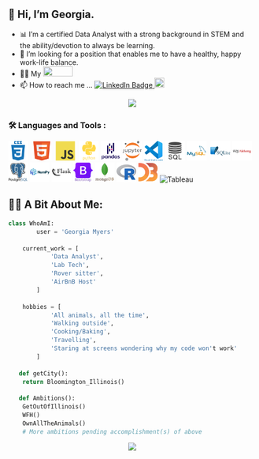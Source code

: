 ## 👋 Hi, I’m Georgia.
- 📊 I’m a certified Data Analyst with a strong background in STEM and the ability/devotion to always be learning.
- 👀 I’m looking for a position that enables me to have a healthy, happy work-life balance.
- 👩‍💼 My 
  <a href="https://drive.google.com/file/d/1oyolhuibrbLA41Ng-e6CVUfo0KSRgota/view?usp=sharing">
  <img src="https://img.shields.io/badge/-Resume-blueviolet?style=plastic" width="60" height="20"/>
  </a>
- 📫 How to reach me ...
  <a href="https://www.linkedin.com/in/georgia-myers/">
    <img src="https://img.shields.io/badge/LinkedIn-blue?style=plastic&logo=linkedin&logoColor=white" alt="LinkedIn Badge"/>
  </a>
  <a href="mailto:GMyers95@live.com">
  <img src="https://github.com/PlanetWilson/Office365icons/blob/master/Outlook_OfficeCore10_32x_24x_20x_16x_01-22-2019.svg" width="20" height="20"/>
  </a>
  
<div id="header" align="center">
<img src="https://media.giphy.com/media/WUlplcMpOCEmTGBtBW/giphy.gif" width="100">
</div>

### :hammer_and_wrench: Languages and Tools :
<div>
  <img src="https://github.com/devicons/devicon/blob/master/icons/css3/css3-plain-wordmark.svg"  title="CSS3" alt="CSS" width="40" height="40"/>&nbsp;
  <img src="https://github.com/devicons/devicon/blob/master/icons/html5/html5-original.svg" title="HTML5" alt="HTML" width="40" height="40"/>&nbsp;
  <img src="https://github.com/devicons/devicon/blob/master/icons/javascript/javascript-original.svg" title="JavaScript" alt="JavaScript" width="40" height="40"/>&nbsp;
  <img src="https://github.com/devicons/devicon/blob/master/icons/python/python-plain-wordmark.svg" title="Python" alt="Python" width="40" height="40"/>
  <img src="https://github.com/devicons/devicon/blob/master/icons/pandas/pandas-original-wordmark.svg" title="Pandas" alt="Pandas" width="40" height="40"/>
  <img src="https://github.com/devicons/devicon/blob/master/icons/jupyter/jupyter-original-wordmark.svg" title="Jupyter" alt="Jupyter" width="40" height="40"/>
  <img src="https://github.com/devicons/devicon/blob/master/icons/vscode/vscode-original-wordmark.svg" title="VSCode" alt="VSCode" width="40" height="40"/>
  <img src="https://github.com/ejw-data/ejw-data/blob/main/images/sql-icon.png" title= "SQL" alt="SQL" width="40" height="40"/>
  <img src="https://github.com/devicons/devicon/blob/master/icons/mysql/mysql-original-wordmark.svg" title="MySQL"  alt="MySQL" width="40" height="40"/>&nbsp;
  <img src="https://github.com/devicons/devicon/blob/master/icons/sqlite/sqlite-original-wordmark.svg" title="SQLite" alt="SQLite" width="40" height="40"/>
  <img src="https://github.com/devicons/devicon/blob/master/icons/sqlalchemy/sqlalchemy-original-wordmark.svg" title="SQLAlchemy" alt="SQLAlchemy" width="40" height="40"/>
  <img src="https://github.com/devicons/devicon/blob/master/icons/postgresql/postgresql-original-wordmark.svg" title="PostgreSQL" alt="PostgreSQL" width="40" height="40"/>
  <img src="https://github.com/devicons/devicon/blob/master/icons/numpy/numpy-original-wordmark.svg" title="NumPy" alt="NumPy" widht="40" height="40"/>
  <img src="https://github.com/devicons/devicon/blob/master/icons/flask/flask-original-wordmark.svg" title="Flask" alt="Flask" width="40" height="40"/>
  <img src="https://github.com/devicons/devicon/blob/master/icons/bootstrap/bootstrap-original-wordmark.svg" title="Bootstrap" alt="Bootstrap" width="40" height="40"/>
  <img src="https://github.com/devicons/devicon/blob/master/icons/mongodb/mongodb-original-wordmark.svg" title="MongoDB" alt="MongoDB" width="40" height="40"/>
  <img src="https://github.com/devicons/devicon/blob/master/icons/r/r-original.svg" title="R" alt="R" width="40" height="40"/>
  <img src="https://github.com/devicons/devicon/blob/master/icons/d3js/d3js-original.svg" title="D3" alt="D3" width="40" height="40"/>
  <img src="https://encrypted-tbn0.gstatic.com/images?q=tbn:ANd9GcQ2Zb7lQteMp1tEIMgX7f2yH5-9N5zPy4QM9FiGSdohJQ&s" title="Tableau" alt="Tableau" width="40" height="40"/>
  
</div>

## :woman_technologist: A Bit About Me:
``` python
class WhoAmI:
        user = 'Georgia Myers'

   	current_work = [
   			'Data Analyst',
   			'Lab Tech',
   			'Rover sitter',
   			'AirBnB Host'
   		]
      
   	hobbies = [
   			'All animals, all the time',
   			'Walking outside',
   			'Cooking/Baking',
   			'Travelling',
   			'Staring at screens wondering why my code won't work'
   		] 
   
   def getCity():
   	return Bloomington_Illinois()
   
   def Ambitions():
   	GetOutOfIllinois()
   	WFH()
   	OwnAllTheAnimals()
   	# More ambitions pending accomplishment(s) of above
   ```
   
   <div id="header" align="center">
   <img src="http://cdn.shopify.com/s/files/1/0082/0733/5475/products/NoIdeaSticker_1.png?v=1614265161" width="200"/>
</div>

<div id="header" align="center">
  <img src="https://komarev.com/ghpvc/?username=GMyers95&style=flat-square&color=blue" alt=""/>
  </div>
  
  <!-- Profile Readme inspiration sources: >
  <!-- https://www.sitepoint.com/github-profile-readme/ >
<!-- https://github.com/MarikIshtar007/MarikIshtar007/blob/master/README.md >
<!-- https://martinheinz.dev/blog/29 >
